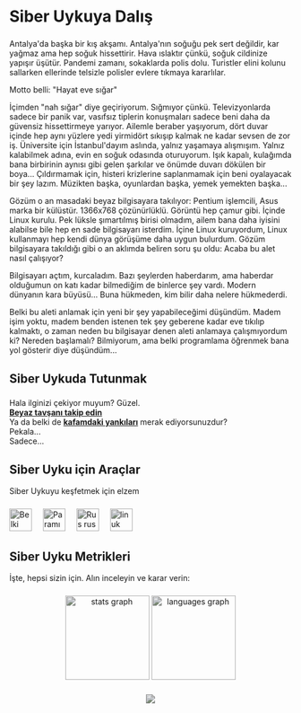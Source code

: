 <h1 align="left">Siber Uykuya Dalış</h1>

###

<p align="left">
Antalya'da başka bir kış akşamı. Antalya'nın soğuğu pek sert değildir, kar yağmaz ama hep soğuk hissettirir. Hava ıslaktır çünkü, soğuk cildinize yapışır üşütür. Pandemi zamanı, sokaklarda polis dolu. Turistler elini kolunu sallarken ellerinde telsizle polisler evlere tıkmaya kararlılar.

Motto belli:
"Hayat eve sığar"

İçimden "nah sığar" diye geçiriyorum. Sığmıyor çünkü. Televizyonlarda sadece bir panik var, vasıfsız tiplerin konuşmaları sadece beni daha da güvensiz hissettirmeye yarıyor. Ailemle beraber yaşıyorum, dört duvar içinde hep aynı yüzlere yedi yirmidört sıkışıp kalmak ne kadar sevsen de zor iş. Üniversite için İstanbul'dayım aslında, yalnız yaşamaya alışmışım. Yalnız kalabilmek adına, evin en soğuk odasında oturuyorum. Işık kapalı, kulağımda bana birbirinin aynısı gibi gelen şarkılar ve önümde duvarı dökülen bir boya... Çıldırmamak için, histeri krizlerine saplanmamak için beni oyalayacak bir şey lazım. Müzikten başka, oyunlardan başka, yemek yemekten başka...

Gözüm o an masadaki beyaz bilgisayara takılıyor: Pentium işlemcili, Asus marka bir külüstür. 1366x768 çözünürlüklü. Görüntü hep çamur gibi. İçinde Linux kurulu. Pek lüksle şımartılmış birisi olmadım, ailem bana daha iyisini alabilse bile hep en sade bilgisayarı isterdim. İçine Linux kuruyordum, Linux kullanmayı hep kendi dünya görüşüme daha uygun bulurdum. Gözüm bilgisayara takıldığı gibi o an aklımda beliren soru şu oldu: Acaba bu alet nasıl çalışıyor?

Bilgisayarı açtım, kurcaladım. Bazı şeylerden haberdarım, ama haberdar olduğumun on katı kadar bilmediğim de binlerce şey vardı. Modern dünyanın kara büyüsü... Buna hükmeden, kim bilir daha nelere hükmederdi.

Belki bu aleti anlamak için yeni bir şey yapabileceğimi düşündüm. Madem işim yoktu, madem benden istenen tek şey geberene kadar eve tıkılıp kalmaktı, o zaman neden bu bilgisayar denen aleti anlamaya çalışmıyordum ki? Nereden başlamalı? Bilmiyorum, ama belki programlama öğrenmek bana yol gösterir diye düşündüm...
</p>

###

<h2 align="left">Siber Uykuda Tutunmak</h2>

###

<p align="left">Hala ilginizi çekiyor muyum? Güzel.<br><b><a href="https://emrecansuster.com">Beyaz tavşanı takip edin</a></b><br>Ya da belki de <b><a href="https://emrecansuster.com/echoes">kafamdaki yankıları</a></b> merak ediyorsunuzdur?<br>Pekala...<br>Sadece...</p>

###

<h2 align="left">Siber Uyku için Araçlar</h2>

<p align="left">Siber Uykuyu keşfetmek için elzem</p>

###

<div align="left">
  <img src="https://cdn.jsdelivr.net/gh/devicons/devicon/icons/elixir/elixir-original.svg" height="40" alt="Belki gelmiş geçmiş en estetik dil" style="filter: grayscale(80%) brightness(0.9);"/>
  <img width="12"  style="filter: grayscale(80%) brightness(0.9);"/>
  <img src="https://cdn.jsdelivr.net/gh/devicons/devicon/icons/ruby/ruby-original.svg" height="40" alt="Paramı kazandığım dil" style="filter: grayscale(80%) brightness(0.9);"/>
  <img width="12"  style="filter: grayscale(80%) brightness(0.9);"/>
  <img src="https://cdn.jsdelivr.net/gh/devicons/devicon/icons/rust/rust-original.svg" height="40" alt="Rus rus rus" style="filter: grayscale(80%) brightness(0.9);"/>
  <img width="12"  style="filter: grayscale(80%) brightness(0.9);"/>
  <img src="https://cdn.jsdelivr.net/gh/devicons/devicon/icons/linux/linux-original.svg" height="40" alt="linuk" style="filter: grayscale(80%) brightness(0.9);"/>
</div>

###

<h2 align="left">Siber Uyku Metrikleri</h2>

<p align="left">İşte, hepsi sizin için. Alın inceleyin ve karar verin:</p>

###

<div align="center">
  <img src="https://github-readme-stats.vercel.app/api?username=tarbetu&hide_title=false&hide_rank=false&show_icons=true&include_all_commits=true&count_private=true&disable_animations=false&theme=dracula&locale=en&hide_border=false&order=1" height="150" alt="stats graph"   style="filter: grayscale(80%) brightness(0.9);"/>
  <img src="https://github-readme-stats.vercel.app/api/top-langs?username=tarbetu&locale=en&hide_title=false&layout=compact&card_width=320&langs_count=5&theme=dracula&hide_border=false&order=2" height="150" alt="languages graph"   style="filter: grayscale(80%) brightness(0.9);"/>
</div>

###

<div align="center">
  <img src="https://profile-counter.glitch.me/tarbetu/count.svg?" style="filter: grayscale(80%) brightness(0.9);"/>
</div>

###

